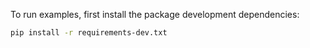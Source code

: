 To run examples, first install the package development dependencies:

```bash
pip install -r requirements-dev.txt
```
